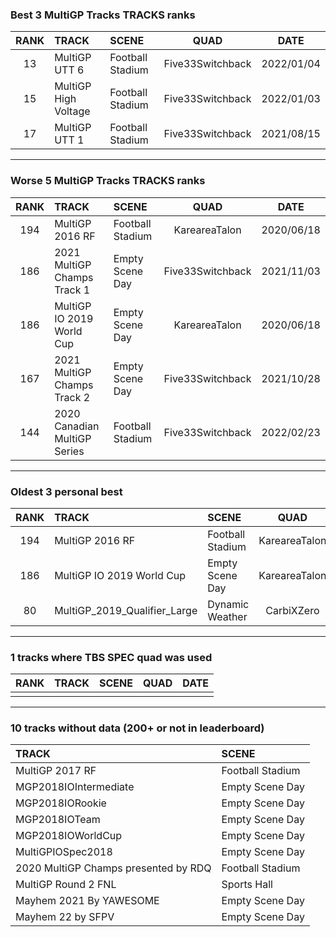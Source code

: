 ### Best 3 MultiGP Tracks TRACKS ranks
|RANK|TRACK|SCENE|QUAD|DATE|
|:---:|:---|:---|:---:|:---:|
|13|MultiGP UTT 6|Football Stadium|Five33Switchback|2022/01/04|
|15|MultiGP High Voltage|Football Stadium|Five33Switchback|2022/01/03|
|17|MultiGP UTT 1|Football Stadium|Five33Switchback|2021/08/15|
---
### Worse 5 MultiGP Tracks TRACKS ranks
|RANK|TRACK|SCENE|QUAD|DATE|
|:---:|:---|:---|:---:|:---:|
|194|MultiGP 2016 RF|Football Stadium|KareareaTalon|2020/06/18|
|186|2021 MultiGP Champs Track 1|Empty Scene Day|Five33Switchback|2021/11/03|
|186|MultiGP IO 2019 World Cup|Empty Scene Day|KareareaTalon|2020/06/18|
|167|2021 MultiGP Champs Track 2|Empty Scene Day|Five33Switchback|2021/10/28|
|144|2020 Canadian MultiGP Series|Football Stadium|Five33Switchback|2022/02/23|
---
### Oldest 3 personal best
|RANK|TRACK|SCENE|QUAD|DATE|
|:---:|:---|:---|:---:|:---:|
|194|MultiGP 2016 RF|Football Stadium|KareareaTalon|2020/06/18|
|186|MultiGP IO 2019 World Cup|Empty Scene Day|KareareaTalon|2020/06/18|
|80|MultiGP_2019_Qualifier_Large|Dynamic Weather|CarbiXZero|2021/03/04|
---
### 1 tracks where TBS SPEC quad was used
|RANK|TRACK|SCENE|QUAD|DATE|
|:---:|:---|:---|:---:|:---:|
||||||
---
### 10 tracks without data (200+ or not in leaderboard)
|TRACK|SCENE|
|:---|:---|
|MultiGP 2017 RF|Football Stadium|
|MGP2018IOIntermediate|Empty Scene Day|
|MGP2018IORookie|Empty Scene Day|
|MGP2018IOTeam|Empty Scene Day|
|MGP2018IOWorldCup|Empty Scene Day|
|MultiGPIOSpec2018|Empty Scene Day|
|2020 MultiGP Champs presented by RDQ|Football Stadium|
|MultiGP Round 2 FNL|Sports Hall|
|Mayhem 2021 By YAWESOME|Empty Scene Day|
|Mayhem 22 by SFPV|Empty Scene Day|
